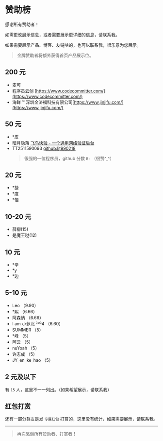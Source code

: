 # 赞助榜

感谢所有赞助者！

如需更改展示信息，或者需要展示更详细的信息，请联系我。

如果需要展示产品、博客、友链啥的，也可以联系我，很乐意为您展示。

> 金牌赞助者将额外获得首页产品展示位。

## 200 元

- 麦可
- 程序员云创 [https://www.codecommitter.com/](https://www.codecommitter.com/)
- 海鲜 ™ 深圳金济福科技有限公司[https://www.jinjifu.com/](https://www.jinjifu.com/)

## 50 元

- \*皮
- 暗月隐落 [飞鸟快验 - 一个通用网络验证后台](https://www.fnkuaiyan.cn)
- TT2511590093 [github:ljt990218](https://github.com/ljt990218)
  > 很强的一位程序员，github 分数 `B-` （很赞^\_^）

## 20 元

- \*捷
- \*度
- \*恼

## 10-20 元

- 薛柳(15)
- 是魔王哒(12)

## 10 元

- \*辛
- \*y
- \*边

## 5-10 元

- Leo （9.90）
- \*熙 （6.66）
- 阿森纳 （6.66）
- I am 小萝北 ²º²4 （6.60）
- SUMMER （5）
- \*峰 （5）
- 阿云 （5）
- nuYoah （5）
- 许志成 （5）
- JY_en_ke_hao （5）

## 2 元及以下

有 `15` 人，这里不一一列出。（如果希望展示，请联系我）

## 红包打赏

还有一部分群友是发 `专属红包` 打赏的，这里没有统计，如果需要展示，请联系我。

---

> 再次感谢所有赞助者、打赏者！
